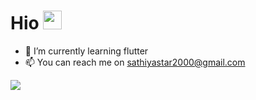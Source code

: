 # Hio <img src="https://media2.giphy.com/media/xULW8MoawUe4cUu3Vm/giphy.gif" width="30 px">

- 🌱 I’m currently learning flutter
- 📫 You can reach me on sathiyastar2000@gmail.com


<img src="https://github-readme-stats.vercel.app/api?username=Sathiyanarayanan-M&&show_icons=true">
